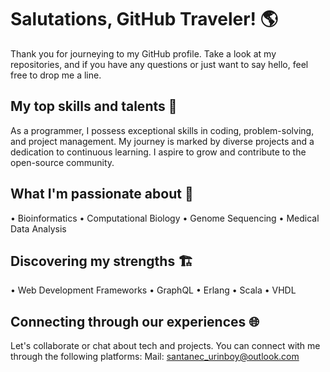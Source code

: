 # Salutations, GitHub Traveler! :earth_americas:

Thank you for journeying to my GitHub profile. Take a look at my repositories, and if you have any questions or just want to say hello, feel free to drop me a line.

## My top skills and talents :dart:

As a programmer, I possess exceptional skills in coding, problem-solving, and project management. My journey is marked by diverse projects and a dedication to continuous learning. I aspire to grow and contribute to the open-source community.

## What I'm passionate about :dna:

• Bioinformatics
• Computational Biology
• Genome Sequencing
• Medical Data Analysis

## Discovering my strengths :building_construction:

• Web Development Frameworks
• GraphQL
• Erlang
• Scala
• VHDL

## Connecting through our experiences :globe_with_meridians:

Let's collaborate or chat about tech and projects. You can connect with me through the following platforms:
Mail: santanec_urinboy@outlook.com
